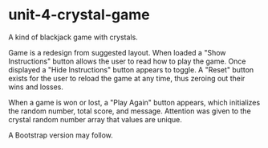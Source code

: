 # unit-4-crystal-game
A kind of blackjack game with crystals.

Game is a redesign from suggested layout. When loaded a "Show Instructions" button allows the user to read how to play the game. Once displayed a "Hide Instructions" button appears to toggle. A "Reset" button exists for the user to reload the game at any time, thus zeroing out their wins and losses.

When a game is won or lost, a "Play Again" button appears, which initializes the random number, total score, and message. Attention was given to the crystal random number array that values are unique. 

A Bootstrap version may follow. 